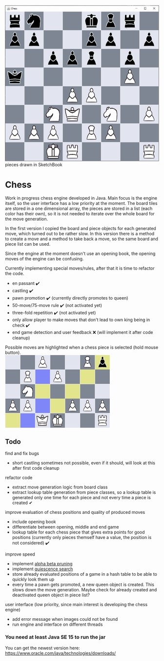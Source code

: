 <img src="readme/board.png" alt="chess board"> pieces drawn in SketchBook

# Chess
Work in progress chess engine developed in Java. Main focus is the engine itself, so the user interface has a low priority at the moment. The board tiles are stored in a one dimensional array, the pieces are stored in a list (each color has their own), so it is not needed to iterate over the whole board for the move generation.

In the first version I copied the board and piece objects for each generated move, which turned out to be rather slow. In this version there is a method to create a move and a method to take back a move, so the same board and piece list can be used.

Since the engine at the moment doesn't use an opening book, the opening moves of the engine can be confusing.


Currently implementing special moves/rules, after that it is time to refactor the code.
- en passant ✔️
- castling ✔️
- pawn promotion ✔️ (currently directly promotes to queen)
- 50-move/75-move rule ✔️ (not activated yet)
- three-fold repetition ✔️ (not activated yet)
- only allow player to make moves that don't lead to own king being in check ✔️
- end game detection and user feedback ❌ (will implement it after code cleanup)


Possible moves are highlighted when a chess piece is selected (hold mouse button).<br>
<img src="readme/highlighting.png" alt="chess board">


## Todo
find and fix bugs<br>
- short castling sometimes not possible, even if it should, will look at this after first code cleanup

refactor code<br>
- extract move generation logic from board class
- extract lookup table generation from piece classes, so a lookup table is generated only one time for each piece and not every time a piece is created ✔


improve evaluation of chess positions and quality of produced moves
- include opening book
- differentiate between opening, middle and end game
- lookup table for each chess piece that gives extra points for good positions (currently only pieces themself have a value, the position is not considered) ✔️


improve speed<br>
- implement <a href="https://en.wikipedia.org/wiki/Alpha%E2%80%93beta_pruning">alpha beta pruning</a>
- implement <a href="https://www.chessprogramming.org/Quiescence_Search">quiescence search</a>
- store already evaluated positions of a game in a hash table to be able to quickly look them up
- every time a pawn gets promoted, a new queen object is created. This slows down the move generation. Maybe check for already created and deactivated queen object in piece list?

user interface (low priority, since main interest is developing the chess engine)<br>
- add error message when images could not be found
- run engine and interface on different threads

### You need at least Java SE 15 to run the jar
You can get the newest version here: https://www.oracle.com/java/technologies/downloads/
